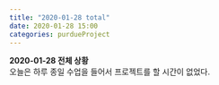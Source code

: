 ```yaml
---
title: "2020-01-28 total"
date: 2020-01-28 15:00
categories: purdueProject
---
```


**2020-01-28 전체 상황**  
오늘은 하루 종일 수업을 들어서 프로젝트를 할 시간이 없었다.
